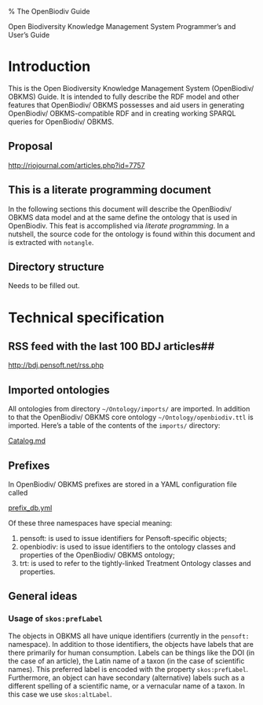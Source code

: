 % The OpenBiodiv Guide

Open Biodiversity Knowledge Management System Programmer’s and User’s Guide

# Introduction

This is the Open Biodiversity Knowledge Management System (OpenBiodiv/ OBKMS) Guide. It is intended to fully describe the RDF model and other features that OpenBiodiv/ OBKMS possesses and aid users in generating OpenBiodiv/ OBKMS-compatible RDF and in creating working SPARQL queries for OpenBiodiv/ OBKMS.

## Proposal

http://riojournal.com/articles.php?id=7757

## This is a literate programming document

In the following sections this document will describe the OpenBiodiv/ OBKMS data model and at the same define the ontology that is used in OpenBiodiv. This feat is accomplished via *literate programming*. In a nutshell, the source code for the ontology is found within this document and is extracted with `notangle`.

## Directory structure

Needs to be filled out.

# Technical specification

## RSS feed with the last 100 BDJ articles##

http://bdj.pensoft.net/rss.php
 
## Imported ontologies

All ontologies from directory `~/Ontology/imports/` are imported. In addition to that the OpenBiodiv/ OBKMS core ontology `~/Ontology/openbiodiv.ttl` is imported. Here’s a table of the contents of the `imports/` directory:

[Catalog.md](Ontology/imports/Catalog.md)

## Prefixes

In OpenBiodiv/ OBKMS prefixes are stored in a YAML configuration file called

[prefix_db.yml](R/obkms/inst/prefix_db.yml)

Of these three namespaces have special meaning:
1. pensoft: is used to issue identifiers for Pensoft-specific objects;
2. openbiodiv: is used to issue identifiers to the ontology classes and properties of the OpenBiodiv/ OBKMS ontology;
3. trt: is used to refer to the tightly-linked Treatment Ontology classes and properties.

## General ideas

### Usage of `skos:prefLabel`

The objects in OBKMS all have unique identifiers (currently in the `pensoft:` namespace). In addition to those identifiers, the objects have labels that are there primarily for human consumption. Labels can be things like the DOI (in the case of an article), the Latin name of a taxon (in the case of scientific names). This preferred label is encoded with the property `skos:prefLabel`. Furthermore, an object can have secondary (alternative) labels such as a different spelling of a scientific name, or a vernacular name of a taxon. In this case we use `skos:altLabel`.



